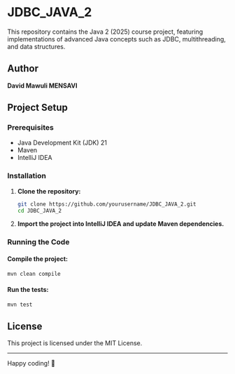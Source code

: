 # JDBC_JAVA_2

This repository contains the Java 2 (2025) course project, featuring implementations of advanced Java concepts such as JDBC, multithreading, and data structures.

## Author
**David Mawuli MENSAVI**

## Project Setup

### Prerequisites
- Java Development Kit (JDK) 21
- Maven
- IntelliJ IDEA

### Installation
1. **Clone the repository:**
   ```sh
   git clone https://github.com/yourusername/JDBC_JAVA_2.git
   cd JDBC_JAVA_2
   ```
2. **Import the project into IntelliJ IDEA and update Maven dependencies.**

### Running the Code

#### Compile the project:
```sh
mvn clean compile
```

#### Run the tests:
```sh
mvn test
```

## License
This project is licensed under the MIT License.

---

Happy coding! 🚀
